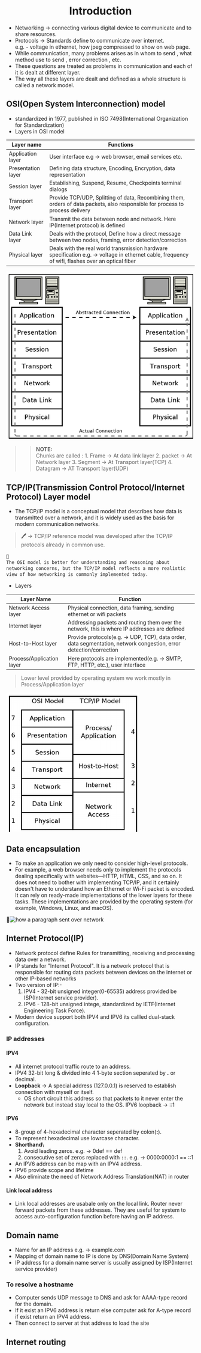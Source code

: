 # <center>Introduction</center> 
- Networking -> connecting various digital device to communicate and to share resources. 
- Protocols -> Standards define to communicate over internet.\
                 e.g. - voltage in ethernet, how jpeg compressed to show on web page.
- While communication, many problems arises as in whom to send , what method  use to send , error correction , etc.
- These questions are treated as problems in communication and each of it is dealt at different layer.
- The way all these layers are dealt and defined as a whole structure is called a network model.

## OSI(Open System Interconnection) model
- standardized in 1977, published in ISO 7498(International Organization for Standardization)
- Layers in OSI model 

| Layer name | Functions |
|------------|-----------|
|Application layer | User interface e.g -> web browser, email services etc. |
|Presentation layer | Defining data structure, Encoding, Encryption, data representation| 
| Session layer | Establishing, Suspend, Resume, Checkpoints terminal dialogs |
| Transport layer | Provide TCP/UDP, Splitting of data, Recombining them, orders of data packets, also responsible for process to process delivery |
| Network layer | Transmit the data between node and network. Here IP(Internet protocol) is defined |
| Data Link layer | Deals with the protocol, Define how a direct message between two nodes, framing, error detection/correction |
| Physical layer | Deals with the real world transmission hardware specification e.g. -> voltage in ethernet cable, frequency of wifi, flashes over an optical fiber|

![network connection between two nodes](assets/images/connection_bbetween_noded.png)
 
 >> **NOTE:**\
    Chunks are called :
    1. Frame -> At data link layer 
    2. packet -> At Network layer
    3. Segment -> At Transport layer(TCP)
    4. Datagram -> AT Transport layer(UDP) 

## TCP/IP(Transmission Control Protocol/Internet Protocol) Layer model
- The TCP/IP model is a conceptual model that describes how data is transmitted over a network, and it is widely used as the basis for modern communication networks.

> **🖊️** -> TCP/IP reference model was developed after the TCP/IP protocols already in common use. 

```
🔷
The OSI model is better for understanding and reasoning about networking concerns, but the TCP/IP model reflects a more realistic view of how networking is commonly implemented today.
```
- Layers

| Layer Name | Function |
|------------|----------|
|Network Access layer | Physical connection, data framing, sending ethernet or wifi packets |
|Internet layer | Addressing packets and routing them over the network, this is where IP addresses are defined |
|Host-to-Host layer | Provide protocols(e.g. -> UDP, TCP), data order, data segmentation, network congestion, error detection/correction |
| Process/Application layer | Here protocols are implemented(e.g. -> SMTP, FTP, HTTP, etc.), user interface|

> Lower level provided by operating system we work mostly in Process/Application layer

![network connection between two nodes](assets/images/TCP_IP_model.png)


## Data encapsulation
- To make an application we only need to consider high-level protocols.
- For example, a web browser needs only to implement the protocols dealing specifically with websites—HTTP, HTML, CSS, and so on. It does not need to bother with implementing TCP/IP, and it certainly doesn't have to understand how an Ethernet or Wi-Fi packet is encoded. It can rely on ready-made implementations of the lower layers for these tasks. These implementations are provided by the operating system (for example, Windows, Linux, and macOS).

🔴![how a paragraph sent over network](assets/images/do_some_stuff.png)

## Internet Protocol(IP)
- Network protocol define Rules for transmitting, receiving and processing data over a network.
- IP stands for "Internet Protocol". It is a network protocol that is responsible for routing data packets between devices on the internet or other IP-based networks
- Two version of IP:-
  1. IPV4 - 32-bit unsigned integer(0-65535) address provided be ISP(Internet service provider).
  2. IPV6 - 128-bit unsigned intege, standardized by IETF(Internet Engineering Task Force).
- Modern device support both IPV4 and IPV6 its callled dual-stack configuration.

### IP addresses
#### IPV4
- All internet protocol traffic route to an address.
- IPV4 32-bit long & divided into 4 1-byte section seperated by **.** or decimal.
- **Loopback** -> A special address (127.0.0.1) is reserved to establish connection with myself or itself.
	- OS short circuit this address so that packets to it never enter the network but instead stay local to the OS.
	IPV6 loopback -> ::1

#### IPV6
- 8-group of 4-hexadecimal character seperated by colon(**:**).
- To represent hexadecimal use lowrcase character. 
- **Shorthand**\ 
	1. Avoid leading zeros. e.g. -> 0def == def 
	2. consecutive set of zeros replaced with `::`. e.g. -> 0000:0000:1 == ::1
- An IPV6 address can be map with an IPV4 address.
- IPV6 provide scope and lifetime 
- Also eliminate the need of Network Address Translation(NAT) in router
#### Link local address 
- Link local addresses are usabale only on the local link. Router never forward packets from these addresses. They are useful for system to access auto-configuration function before having an IP address.

## Domain name 
- Name for an IP address e.g. -> example.com 
- Mapping of domain name to IP is done by DNS(Domain Name System)
- IP address for a domain name server is usually assigned by ISP(Internet service provider)
### To resolve a hostname 
- Computer sends UDP message to DNS and ask for AAAA-type record for the domain.
- If it exist an IPV6 address is return else computer ask for A-type record if exist return an IPV4 address.
- Then connect to server at that address to load the site 

## Internet routing 
